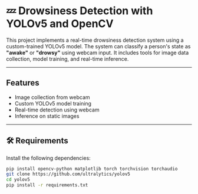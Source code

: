 # 💤 Drowsiness Detection with YOLOv5 and OpenCV

This project implements a real-time drowsiness detection system using a custom-trained YOLOv5 model. The system can classify a person's state as **"awake"** or **"drowsy"** using webcam input. It includes tools for image data collection, model training, and real-time inference.

---

## Features

- Image collection from webcam
- Custom YOLOv5 model training
- Real-time detection using webcam
- Inference on static images

---

## 🛠️ Requirements

Install the following dependencies:

```bash
pip install opencv-python matplotlib torch torchvision torchaudio
git clone https://github.com/ultralytics/yolov5
cd yolov5
pip install -r requirements.txt
